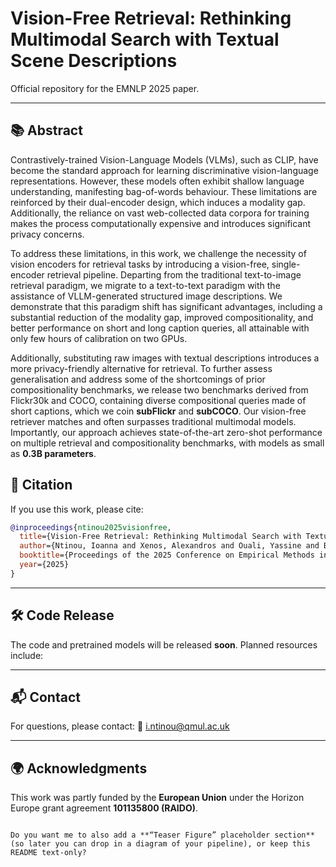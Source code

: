 
# Vision-Free Retrieval: Rethinking Multimodal Search with Textual Scene Descriptions

Official repository for the EMNLP 2025 paper.

---

## 📚 Abstract
Contrastively-trained Vision-Language Models (VLMs), such as CLIP, have become the standard approach for learning discriminative vision-language representations. However, these models often exhibit shallow language understanding, manifesting bag-of-words behaviour. These limitations are reinforced by their dual-encoder design, which induces a modality gap. Additionally, the reliance on vast web-collected data corpora for training makes the process computationally expensive and introduces significant privacy concerns.  

To address these limitations, in this work, we challenge the necessity of vision encoders for retrieval tasks by introducing a vision-free, single-encoder retrieval pipeline. Departing from the traditional text-to-image retrieval paradigm, we migrate to a text-to-text paradigm with the assistance of VLLM-generated structured image descriptions. We demonstrate that this paradigm shift has significant advantages, including a substantial reduction of the modality gap, improved compositionality, and better performance on short and long caption queries, all attainable with only few hours of calibration on two GPUs.  

Additionally, substituting raw images with textual descriptions introduces a more privacy-friendly alternative for retrieval. To further assess generalisation and address some of the shortcomings of prior compositionality benchmarks, we release two benchmarks derived from Flickr30k and COCO, containing diverse compositional queries made of short captions, which we coin **subFlickr** and **subCOCO**. Our vision-free retriever matches and often surpasses traditional multimodal models. Importantly, our approach achieves state-of-the-art zero-shot performance on multiple retrieval and compositionality benchmarks, with models as small as **0.3B parameters**.



## 📜 Citation
If you use this work, please cite:  

```bibtex
@inproceedings{ntinou2025visionfree,
  title={Vision-Free Retrieval: Rethinking Multimodal Search with Textual Scene Descriptions},
  author={Ntinou, Ioanna and Xenos, Alexandros and Ouali, Yassine and Bulat, Adrian and Tzimiropoulos, Georgios},
  booktitle={Proceedings of the 2025 Conference on Empirical Methods in Natural Language Processing (EMNLP)},
  year={2025}
}
````

---

## 🛠️ Code Release

The code and pretrained models will be released **soon**. Planned resources include:

---

## 📬 Contact

For questions, please contact:
📧 [i.ntinou@qmul.ac.uk](mailto:i.ntinou@qmul.ac.uk)

---

## 🌍 Acknowledgments

This work was partly funded by the **European Union** under the Horizon Europe grant agreement **101135800 (RAIDO)**.

```

Do you want me to also add a **“Teaser Figure” placeholder section** (so later you can drop in a diagram of your pipeline), or keep this README text-only?
```
